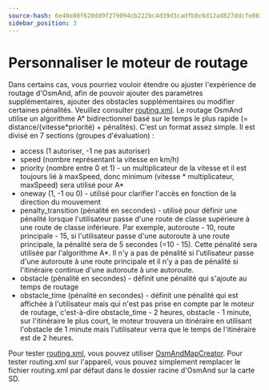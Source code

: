 ```yaml
---
source-hash: 6e40e88f620dd9f279094cb222bc4d39d3cadfb8c6d12ad827ddcfe86143832a 
sidebar_position: 3
---
```


# Personnaliser le moteur de routage

Dans certains cas, vous pourriez vouloir étendre ou ajuster l'expérience de routage d'OsmAnd, afin de pouvoir ajouter des paramètres supplémentaires, ajouter des obstacles supplémentaires ou modifier certaines pénalités. Veuillez consulter [routing.xml](https://github.com/osmandapp/OsmAnd-resources/blob/master/routing/routing.xml). Le routage OsmAnd utilise un algorithme A* bidirectionnel basé sur le temps le plus rapide (= distance/(vitesse*priorité) + pénalités). C'est un format assez simple. Il est divisé en 7 sections (groupes d'évaluation) :

* access (1 autoriser, -1 ne pas autoriser)
* speed (nombre représentant la vitesse en km/h)
* priority (nombre entre 0 et 1) - un multiplicateur de la vitesse et il est toujours lié à maxSpeed, donc minimum (vitesse * multiplicateur, maxSpeed) sera utilisé pour A*
* oneway (1, -1 ou 0) - utilisé pour clarifier l'accès en fonction de la direction du mouvement
* penalty_transition (pénalité en secondes) - utilisé pour définir une pénalité lorsque l'utilisateur passe d'une route de classe supérieure à une route de classe inférieure. Par exemple, autoroute - 10, route principale - 15, si l'utilisateur passe d'une autoroute à une route principale, la pénalité sera de 5 secondes (=10 - 15). Cette pénalité sera utilisée par l'algorithme A*. Il n'y a pas de pénalité si l'utilisateur passe d'une autoroute à une route principale et il n'y a pas de pénalité si l'itinéraire continue d'une autoroute à une autoroute.
* obstacle (pénalité en secondes) - définit une pénalité qui s'ajoute au temps de routage
* obstacle_time (pénalité en secondes) - définit une pénalité qui est affichée à l'utilisateur mais qui n'est pas prise en compte par le moteur de routage, c'est-à-dire obstacle_time - 2 heures, obstacle - 1 minute, sur l'itinéraire le plus court, le moteur trouvera un itinéraire en utilisant l'obstacle de 1 minute mais l'utilisateur verra que le temps de l'itinéraire est de 2 heures.

Pour tester [routing.xml](https://github.com/osmandapp/OsmAnd-resources/blob/master/routing/routing.xml), vous pouvez utiliser [OsmAndMapCreator](http://download.osmand.net/latest-night-build/OsmAndMapCreator-main.zip). Pour tester routing.xml sur l'appareil, vous pouvez simplement remplacer le fichier routing.xml par défaut dans le dossier racine d'OsmAnd sur la carte SD.

